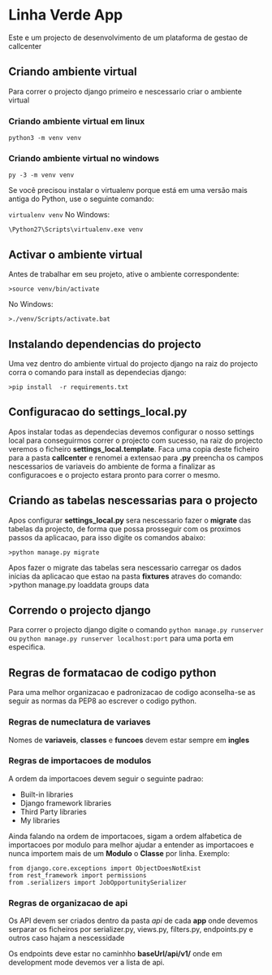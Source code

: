 # Linha Verde App

Este e um projecto de desenvolvimento de um plataforma de gestao de callcenter

## Criando ambiente virtual

Para correr o projecto django primeiro e nescessario criar o ambiente virtual

### Criando ambiente virtual em linux

`python3 -m venv venv`

### Criando ambiente virtual no windows

`py -3 -m venv venv`

Se você precisou instalar o virtualenv porque está em uma versão mais antiga do Python, use o seguinte comando:

`virtualenv venv`
No Windows:

`\Python27\Scripts\virtualenv.exe venv`

## Activar o ambiente virtual

Antes de trabalhar em seu projeto, ative o ambiente correspondente:

    >source venv/bin/activate
No Windows:

    >./venv/Scripts/activate.bat

## Instalando dependencias do projecto

Uma vez dentro do ambiente virtual do projecto django na raiz
do projecto corra o comando para install as dependecias django:

    >pip install  -r requirements.txt

## Configuracao do settings_local.py

Apos instalar todas as dependecias devemos configurar o nosso settings local para conseguirmos correr o projecto com sucesso,
na raiz do projecto veremos o ficheiro __settings_local.template__. Faca uma copia deste ficheiro para a pasta __callcenter__ e renomei a extensao para __.py__ preencha os campos nescessarios de variaveis do ambiente de forma a finalizar as configuracoes e o projecto estara pronto para correr o mesmo.

## Criando as tabelas nescessarias para o projecto

Apos configurar __settings_local.py__ sera nescessario fazer o __migrate__ das tabelas da projecto,
de forma que possa prosseguir com os proximos passos da aplicacao, para isso digite os comandos abaixo:

    >python manage.py migrate

Apos fazer o migrate das tabelas sera nescessario carregar os dados inicias da aplicacao que estao na
pasta __fixtures__ atraves do comando:
    >python manage.py loaddata groups data

## Correndo o projecto django

Para correr o projecto django digite o comando
`python manage.py runserver` ou `python manage.py runserver localhost:port` para uma porta em especifica.

## Regras de formatacao de codigo python

Para uma melhor organizacao e padronizacao de codigo aconselha-se
as seguir as normas da PEP8 ao escrever o codigo python.

### Regras de numeclatura de variaves

Nomes de __variaveis__, __classes__ e __funcoes__ devem estar sempre em __ingles__

### Regras de importacoes de modulos

A ordem da importacoes devem seguir o seguinte padrao:

+ Built-in libraries
+ Django framework libraries
+ Third Party libraries
+ My libraries

Ainda falando na ordem de importacoes, sigam a ordem alfabetica de importacoes por modulo para melhor ajudar a entender as importacoes e nunca importem mais de um __Modulo__ o __Classe__ por linha.
Exemplo:

    from django.core.exceptions import ObjectDoesNotExist
    from rest_framework import permissions
    from .serializers import JobOpportunitySerializer

### Regras de organizacao de api

Os API devem ser criados dentro da pasta _api_ de cada __app__
onde devemos serparar os ficheiros por serializer.py, views.py, filters.py, endpoints.py e outros caso hajam a nescessidade

Os endpoints deve estar no caminhho __baseUrl/api/v1/__ onde em development mode devemos ver a lista de api.